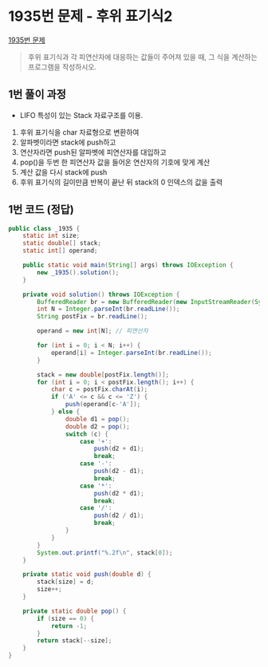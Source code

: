 # 1935번 문제 - 후위 표기식2
[1935번 문제]:https://www.acmicpc.net/problem/1935
[1935번 문제]
>후위 표기식과 각 피연산자에 대응하는 값들이 주어져 있을 때, 그 식을 계산하는 프로그램을 작성하시오.


## 1번 풀이 과정
* LIFO 특성이 있는 Stack 자료구조를 이용.
1. 후위 표기식을 char 자료형으로 변환하여
2. 알파벳이라면 stack에 push하고
3. 연산자라면 push된 알파벳에 피연산자를 대입하고
4. pop()을 두번 한 피연산자 값을 들어온 연산자의 기호에 맞게 계산
5. 계산 값을 다시 stack에 push
6. 후위 표기식의 길이만큼 반복이 끝난 뒤 stack의 0 인덱스의 값을 출력

## 1번 코드 (정답)
```java
public class _1935 {
    static int size;
    static double[] stack;
    static int[] operand;

    public static void main(String[] args) throws IOException {
        new _1935().solution();
    }

    private void solution() throws IOException {
        BufferedReader br = new BufferedReader(new InputStreamReader(System.in));
        int N = Integer.parseInt(br.readLine());
        String postFix = br.readLine();

        operand = new int[N]; // 피연산자

        for (int i = 0; i < N; i++) {
            operand[i] = Integer.parseInt(br.readLine());
        }

        stack = new double[postFix.length()];
        for (int i = 0; i < postFix.length(); i++) {
            char c = postFix.charAt(i);
            if ('A' <= c && c <= 'Z') {
                push(operand[c-'A']);
            } else {
                double d1 = pop();
                double d2 = pop();
                switch (c) {
                    case '+':
                        push(d2 + d1);
                        break;
                    case '-':
                        push(d2 - d1);
                        break;
                    case '*':
                        push(d2 * d1);
                        break;
                    case '/':
                        push(d2 / d1);
                        break;
                }
            }
        }
        System.out.printf("%.2f\n", stack[0]);
    }

    private static void push(double d) {
        stack[size] = d;
        size++;
    }

    private static double pop() {
        if (size == 0) {
            return -1;
        }
        return stack[--size];
    }
}
```

<!-- ## 결론 -->
<!-- * 다양한 자료구조 구현을 통해 이해도를 높일 수 있다. -->